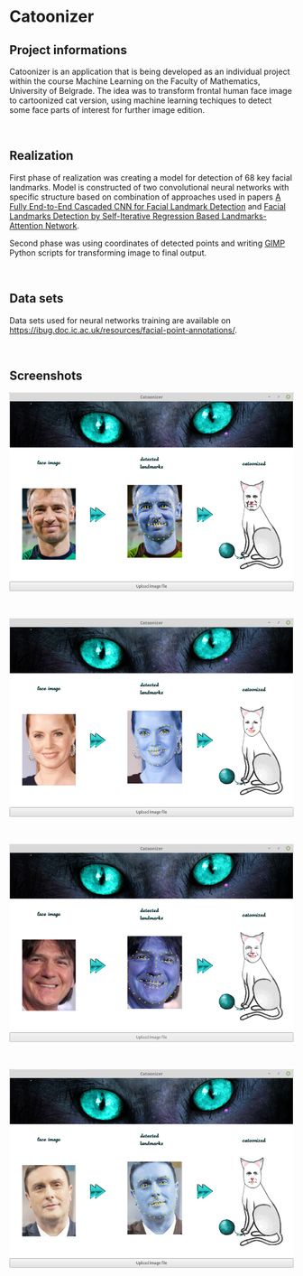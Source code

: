 # Catoonizer

## Project informations

Catoonizer is an application that is being developed as an individual project within the course Machine Learning on the Faculty of Mathematics, University of Belgrade. The idea was to transform frontal human face image to cartoonized cat version, using machine learning techiques to detect some face parts of interest for further image edition.

<br />

## Realization

First phase of realization was creating a model for detection of 68 key facial landmarks. Model is constructed of two convolutional neural networks with specific structure based on combination of approaches used in papers [A Fully End-to-End Cascaded CNN for Facial Landmark Detection](http://vipl.ict.ac.cn/uploadfile/upload/2017122111490412.pdf) and [Facial Landmarks Detection by Self-Iterative Regression Based Landmarks-Attention Network](https://arxiv.org/abs/1803.06598). 

Second phase was using coordinates of detected points and writing [GIMP](https://www.gimp.org/) Python scripts for transforming image to final output.

<br />

## Data sets

Data sets used for neural networks training are available on https://ibug.doc.ic.ac.uk/resources/facial-point-annotations/.

<br />

## Screenshots

![Screenshot](catoonizer_app/screenshots/screenshot_1.png)

<br />

![Screenshot](catoonizer_app/screenshots/screenshot_2.png)

<br />

![Screenshot](catoonizer_app/screenshots/screenshot_3.png)

<br />

![Screenshot](catoonizer_app/screenshots/screenshot_4.png)
